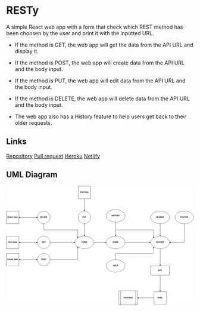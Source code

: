 # RESTy

A simple React web app with a form that check which REST method has been choosen by the user and print it with the inputted URL.

- If the method is GET, the web app will get the data from the API URL and display it.
- If the method is POST, the web app will create data from the API URL and the body input.
- If the method is PUT, the web app will edit data from the API URL and the body input.
- If the method is DELETE, the web app will delete data from the API URL and the body input.

- The web app also has a History feature to help users get back to their older requests.

## Links

[Repository](https://github.com/AmjadMesmar/resty)
[Pull request](https://github.com/AmjadMesmar/resty/pull/2)
[Heroku](https://souls-resty.herokuapp.com/)
[Netlify](https://souls-resty.netlify.app/)

## UML Diagram

![uml](./resty-uml3.jpg)

